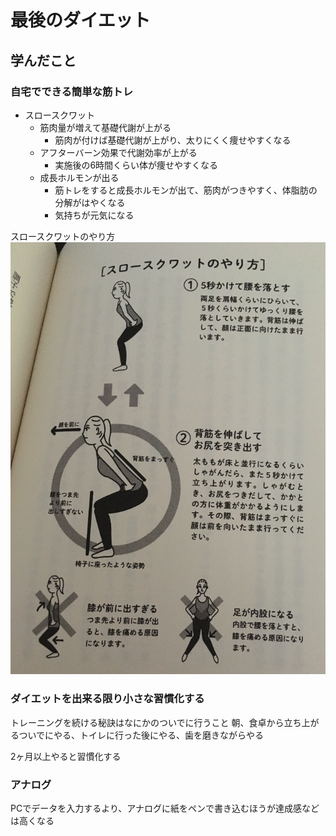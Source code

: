 # 最後のダイエット
## 学んだこと
### 自宅でできる簡単な筋トレ
- スロースクワット
  - 筋肉量が増えて基礎代謝が上がる
    - 筋肉が付けば基礎代謝が上がり、太りにくく痩せやすくなる
  - アフターバーン効果で代謝効率が上がる
    - 実施後の6時間くらい体が痩せやすくなる
  - 成長ホルモンが出る
    - 筋トレをすると成長ホルモンが出て、筋肉がつきやすく、体脂肪の分解がはやくなる
    - 気持ちが元気になる

スロースクワットのやり方
![](/source/img/2020-08-01-09-01-17.png)

### ダイエットを出来る限り小さな習慣化する
トレーニングを続ける秘訣はなにかのついでに行うこと
朝、食卓から立ち上がるついでにやる、トイレに行った後にやる、歯を磨きながらやる

2ヶ月以上やると習慣化する

### アナログ
PCでデータを入力するより、アナログに紙をペンで書き込むほうが達成感などは高くなる

